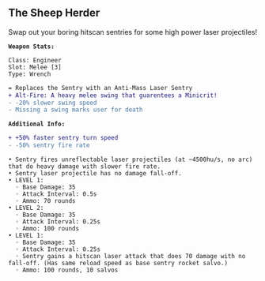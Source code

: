 ## The Sheep Herder
Swap out your boring hitscan sentries for some high power laser projectiles!

**`Weapon Stats:`**
```
Class: Engineer
Slot: Melee [3]
Type: Wrench
```
```diff
= Replaces the Sentry with an Anti-Mass Laser Sentry
+ Alt-Fire: A heavy melee swing that guarentees a Minicrit!
- -20% slower swing speed
- Missing a swing marks user for death
```

**`Additional Info:`**
```diff
+ +50% faster sentry turn speed
- -50% sentry fire rate
```
```
• Sentry fires unreflectable laser projectiles (at ~4500hu/s, no arc) that do heavy damage with slower fire rate.
• Sentry laser projectile has no damage fall-off.
• LEVEL 1:
  ◦ Base Damage: 35
  ◦ Attack Interval: 0.5s
  ◦ Ammo: 70 rounds
• LEVEL 2:
  ◦ Base Damage: 35
  ◦ Attack Interval: 0.25s
  ◦ Ammo: 100 rounds
• LEVEL 1:
  ◦ Base Damage: 35
  ◦ Attack Interval: 0.25s
  ◦ Sentry gains a hitscan laser attack that does 70 damage with no fall-off. (Has same reload speed as base sentry rocket salvo.)
  ◦ Ammo: 100 rounds, 10 salvos
```
